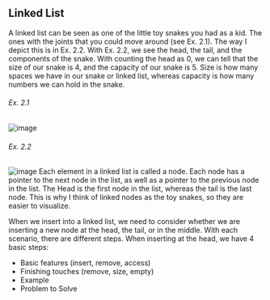 ## Linked List

A linked list can be seen as one of the little toy snakes you had as a kid. The ones with the joints that you could move around (see Ex. 2.1). The way I depict this is in Ex. 2.2. With Ex. 2.2, we see the head, the tail, and the components of the snake. With counting the head as 0, we can tell that the size of our snake is 4, and the capacity of our snake is 5. Size is how many spaces we have in our snake or linked list, whereas capacity is how many numbers we can hold in the snake.
###### Ex. 2.1
![image](https://user-images.githubusercontent.com/61299344/161401701-3c85f447-34f3-4cd9-8fdc-ed1234d017d6.png)

###### Ex. 2.2
![image](https://user-images.githubusercontent.com/61299344/161600615-3d3b5cf2-02c9-4400-a722-b1e473bd80d3.png)
Each element in a linked list is called a node. Each node has a pointer to the next node in the list, as well as a pointer to the previous node in the list. The Head is the first node in the list, whereas the tail is the last node. This is why I think of linked nodes as the toy snakes, so they are easier to visualize.

When we insert into a linked list, we need to consider whether we are inserting a new node at the head, the tail, or in the middle. With each scenario, there are different steps.
When inserting at the head, we have 4 basic steps:


-	Basic features (insert, remove, access)
-	Finishing touches (remove, size, empty)
-	Example
-	Problem to Solve
